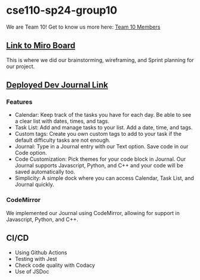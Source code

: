 # cse110-sp24-group10
We are Team 10! Get to know us more here: [Team 10 Members](https://github.com/cse110-sp24-group10/cse110-sp24-group10/blob/main/admin/team.md)

## [Link to Miro Board](https://miro.com/app/board/uXjVKMZsuM0=/?share_link_id=863064184579)
This is where we did our brainstorming, wireframing, and Sprint planning for our project.

## [Deployed Dev Journal Link](https://cse110-sp24-group10.github.io/cse110-sp24-group10/source/calendar/calendar.html)

### Features
- Calendar: Keep track of the tasks you have for each day. Be able to see a clear list with dates, times, and tags.
- Task List: Add and manage tasks to your list. Add a date, time, and tags.
- Custom tags: Create you own custom tags to add to your task if the default difficulty tasks are not enough.
- Journal: Type in a Journal entry with our Text option. Save code in our Code option.
- Code Customization: Pick themes for your code block in Journal. Our Journal supports Javascript, Python, and C++ and your code will be saved automatically too.
- Simplicity: A simple dock where you can access Calendar, Task List, and Journal quickly.

### CodeMirror
We implemented our Journal using CodeMirror, allowing for support in Javascript, Python, and C++.

## CI/CD
- Using Github Actions
- Testing with Jest 
- Check code quality with Codacy
- Use of JSDoc
